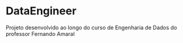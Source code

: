 # DataEngineer
Projeto desenvolvido ao longo do curso de Engenharia de Dados do professor Fernando Amaral

